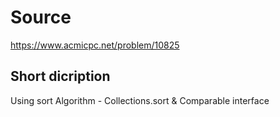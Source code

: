 # Source 
https://www.acmicpc.net/problem/10825<br>

## Short dicription
Using sort Algorithm - Collections.sort & Comparable interface <br>
